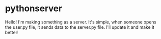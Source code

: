 # pythonserver
Hello! I'm making something as a server. It's simple, when someone opens the user.py file, it sends data to the server.py file. I'll update it and make it better!

